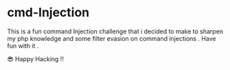 # cmd-Injection
This is a fun command Injection challenge that i decided to make to sharpen my php knowledge and some filter evasion on command injections . Have fun with it . 

:sunglasses: Happy Hacking !!
